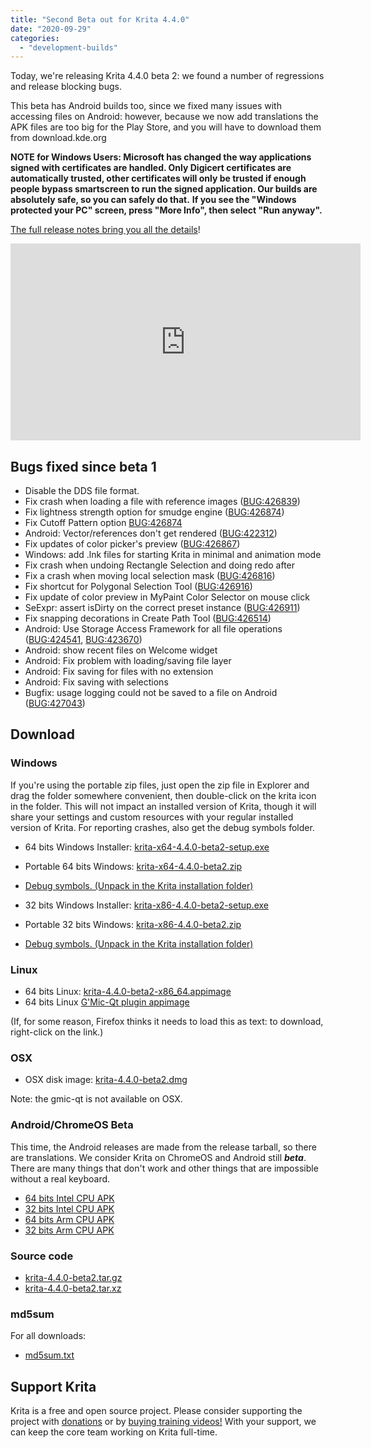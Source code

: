 ```yaml
---
title: "Second Beta out for Krita 4.4.0"
date: "2020-09-29"
categories: 
  - "development-builds"
---
```


Today, we're releasing Krita 4.4.0 beta 2: we found a number of regressions and release blocking bugs.

This beta has Android builds too, since we fixed many issues with accessing files on Android: however, because we now add translations the APK files are too big for the Play Store, and you will have to download them from download.kde.org

**NOTE for Windows Users: Microsoft has changed the way applications signed with certificates are handled. Only Digicert certificates are automatically trusted, other certificates will only be trusted if enough people bypass smartscreen to run the signed application. Our builds are absolutely safe, so you can safely do that.** **If you see the "Windows protected your PC" screen, press "More Info", then select "Run anyway".**

[The full release notes bring you all the details](/krita-4-4-0-release-notes/)!

<iframe src="https://diode.zone/videos/embed/b441f360-0b94-470a-8365-5a5f44b3a617" width="560" height="315" frameborder="0" sandbox="allow-same-origin allow-scripts allow-popups" allowfullscreen="allowfullscreen" data-mce-fragment="1"></iframe>

## Bugs fixed since beta 1

- Disable the DDS file format.
- Fix crash when loading a file with reference images ([BUG:426839](https://bugs.kde.org/show_bug.cgi?id=426839))
- Fix lightness strength option for smudge engine ([BUG:426874](https://bugs.kde.org/show_bug.cgi?id=426874))
- Fix Cutoff Pattern option [BUG:426874](https://bugs.kde.org/show_bug.cgi?id=426874)
- Android: Vector/references don't get rendered ([BUG:422312](https://bugs.kde.org/show_bug.cgi?id=422312))
- Fix updates of color picker's preview ([BUG:426867](https://bugs.kde.org/show_bug.cgi?id=))
- Windows: add .lnk files for starting Krita in minimal and animation mode
- Fix crash when undoing Rectangle Selection and doing redo after
- Fix a crash when moving local selection mask ([BUG:426816](https://bugs.kde.org/show_bug.cgi?id=426816))
- Fix shortcut for Polygonal Selection Tool ([BUG:426916](https://bugs.kde.org/show_bug.cgi?id=426916))
- Fix update of color preview in MyPaint Color Selector on mouse click
- SeExpr: assert isDirty on the correct preset instance ([BUG:426911](https://bugs.kde.org/show_bug.cgi?id=426911))
- Fix snapping decorations in Create Path Tool ([BUG:426514](https://bugs.kde.org/show_bug.cgi?id=426514))
- Android: Use Storage Access Framework for all file operations ([BUG:424541](https://bugs.kde.org/show_bug.cgi?id=424541), [BUG:423670](https://bugs.kde.org/show_bug.cgi?id=423670))
- Android: show recent files on Welcome widget
- Android: Fix problem with loading/saving file layer
- Android: Fix saving for files with no extension
- Android: Fix saving with selections
- Bugfix: usage logging could not be saved to a file on Android ([BUG:427043](https://bugs.kde.org/show_bug.cgi?id=427043))

## Download

### Windows

If you're using the portable zip files, just open the zip file in Explorer and drag the folder somewhere convenient, then double-click on the krita icon in the folder. This will not impact an installed version of Krita, though it will share your settings and custom resources with your regular installed version of Krita. For reporting crashes, also get the debug symbols folder.

- 64 bits Windows Installer: [krita-x64-4.4.0-beta2-setup.exe](https://download.kde.org/unstable/krita/4.4.0-beta2/krita-x64-4.4.0-beta2-setup.exe)
- Portable 64 bits Windows: [krita-x64-4.4.0-beta2.zip](https://download.kde.org/unstable/krita/4.4.0-beta2/krita-x64-4.4.0-beta2.zip)
- [Debug symbols. (Unpack in the Krita installation folder)](https://download.kde.org/unstable/krita/4.4.0-beta2/krita-x64-4.4.0-beta2-dbg.zip)

- 32 bits Windows Installer: [krita-x86-4.4.0-beta2-setup.exe](https://download.kde.org/unstable/krita/4.4.0-beta2/krita-x86-4.4.0-beta2-setup.exe)
- Portable 32 bits Windows: [krita-x86-4.4.0-beta2.zip](https://download.kde.org/unstable/krita/4.4.0-beta2/krita-x86-4.4.0-beta2.zip)
- [Debug symbols. (Unpack in the Krita installation folder)](https://download.kde.org/unstable/krita/4.4.0-beta2/krita-x86-4.4.0-beta2-dbg.zip)

### Linux

- 64 bits Linux: [krita-4.4.0-beta2-x86_64.appimage](https://download.kde.org/unstable/krita/4.4.0-beta2/krita-4.4.0-beta2-x86_64.appimage)
- 64 bits Linux [G'Mic-Qt plugin appimage](https://download.kde.org/unstable/krita/4.4.0-beta2/gmic_krita_qt-x86_64.appimage)

(If, for some reason, Firefox thinks it needs to load this as text: to download, right-click on the link.)

### OSX

- OSX disk image: [krita-4.4.0-beta2.dmg](https://download.kde.org/unstable/krita/4.4.0-beta2/krita-4.4.0-beta2.dmg)

Note: the gmic-qt is not available on OSX.

### Android/ChromeOS Beta

This time, the Android releases are made from the release tarball, so there are translations. We consider Krita on ChromeOS and Android still **_beta_**. There are many things that don't work and other things that are impossible without a real keyboard.

- [64 bits Intel CPU APK](https://download.kde.org/unstable/krita/4.4.0-beta2/krita-x86_64-4.4.0-beta2-release.apk)
- [32 bits Intel CPU APK](https://download.kde.org/unstable/krita/4.4.0-beta2/krita-x86-4.4.0-beta2-release.apk)
- [64 bits Arm CPU APK](https://download.kde.org/unstable/krita/4.4.0-beta2/krita-arm64-4.4.0-beta2-release.apk)
- [32 bits Arm CPU APK](https://download.kde.org/unstable/krita/4.4.0-beta2/krita-arm64-4.4.0-beta2-release.apk)

### Source code

- [krita-4.4.0-beta2.tar.gz](https://download.kde.org/unstable/krita/4.4.0-beta2/krita-4.4.0-beta2.tar.gz)
- [krita-4.4.0-beta2.tar.xz](https://download.kde.org/unstable/krita/4.4.0-beta2/krita-4.4.0-beta2.tar.xz)

### md5sum

For all downloads:

- [md5sum.txt](https://download.kde.org/unstable/krita/4.4.0-beta2/md5sum.txt)

## Support Krita

Krita is a free and open source project. Please consider supporting the project with [donations](/support-us/donations/) or by [buying training videos!](/shop/) With your support, we can keep the core team working on Krita full-time.
